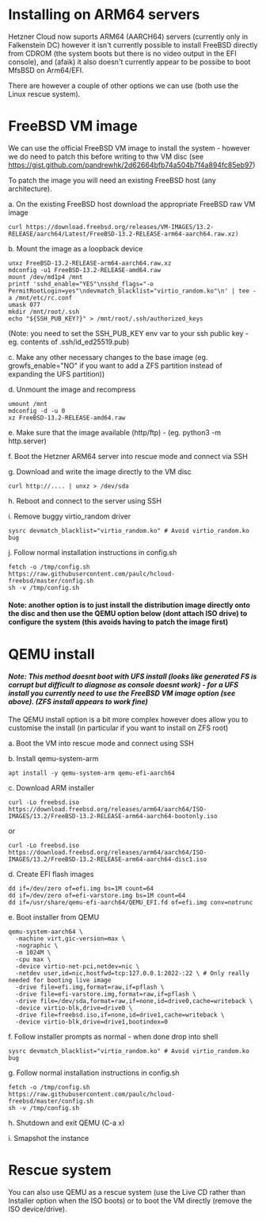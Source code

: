 
# Installing on ARM64 servers

Hetzner Cloud now suports ARM64 (AARCH64) servers (currently only in
Falkenstein DC) however it isn't currently possible to install FreeBSD directly
from CDROM (the system boots but there is no video output in the EFI console),
and (afaik) it also doesn't currently appear to be possibe to boot MfsBSD on
Arm64/EFI.

There are however a couple of other options we can use (both use the Linux
rescue system).

# FreeBSD VM image

We can use the official FreeBSD VM image to install the system - however we do
need to patch this before writing to thw VM disc (see
https://gist.github.com/pandrewhk/2d62664bfb74a504b7f4a894fc85eb97) 

To patch the image you will need an existing FreeBSD host (any architecture).

a.  On the existing FreeBSD host download the appropriate FreeBSD raw VM image 

    curl https://download.freebsd.org/releases/VM-IMAGES/13.2-RELEASE/aarch64/Latest/FreeBSD-13.2-RELEASE-arm64-aarch64.raw.xz)

b.  Mount the image as a loopback device 

    unxz FreeBSD-13.2-RELEASE-arm64-aarch64.raw.xz
    mdconfig -u1 FreeBSD-13.2-RELEASE-amd64.raw 
    mount /dev/md1p4 /mnt
    printf 'sshd_enable="YES"\nsshd_flags="-o PermitRootLogin=yes"\ndevmatch_blacklist="virtio_random.ko"\n' | tee -a /mnt/etc/rc.conf
    umask 077
    mkdir /mnt/root/.ssh
    echo "${SSH_PUB_KEY?}" > /mnt/root/.ssh/authorized_keys

(Note: you need to set the SSH_PUB_KEY env var to your ssh public key - eg. contents of .ssh/id_ed25519.pub)

c.  Make any other necessary changes to the base image (eg. growfs_enable="NO" if you want to add a ZFS partition instead of expanding the UFS partition))

d.  Unmount the image and recompress

    umount /mnt
    mdconfig -d -u 0
    xz FreeBSD-13.2-RELEASE-amd64.raw 

e.  Make sure that the image available (http/ftp) - (eg. python3 -m http.server)

f.  Boot the Hetzner ARM64 server into rescue mode and connect via SSH

g.  Download and write the image directly to the VM disc 

    curl http://.... | unxz > /dev/sda

h.  Reboot and connect to the server using SSH 

i.  Remove buggy virtio_random driver

    sysrc devmatch_blacklist="virtio_random.ko" # Avoid virtio_random.ko bug

j.  Follow normal installation instructions in config.sh

    fetch -o /tmp/config.sh https://raw.githubusercontent.com/paulc/hcloud-freebsd/master/config.sh
    sh -v /tmp/config.sh

#### Note: another option is to just install the distribution image directly onto the disc and then use the QEMU option below (dont attach ISO drive) to configure the system (this avoids having to patch the image first)

# QEMU install

#### _Note: This method doesnt boot with UFS install (looks like generated FS is corrupt but difficult to diagnose as console doesnt work) - for a UFS install you currently need to use the FreeBSD VM image option (see above). (ZFS install appears to work fine)_

The QEMU install option is a bit more complex however does allow you to customise the install (in particular if you want to install on ZFS root)

a.  Boot the VM into rescue mode and connect using SSH

b.  Install qemu-system-arm

    apt install -y qemu-system-arm qemu-efi-aarch64

c.  Download ARM installer 

    curl -Lo freebsd.iso https://download.freebsd.org/releases/arm64/aarch64/ISO-IMAGES/13.2/FreeBSD-13.2-RELEASE-arm64-aarch64-bootonly.iso

or

    curl -Lo freebsd.iso https://download.freebsd.org/releases/arm64/aarch64/ISO-IMAGES/13.2/FreeBSD-13.2-RELEASE-arm64-aarch64-disc1.iso

d.  Create EFI flash images

    dd if=/dev/zero of=efi.img bs=1M count=64
    dd if=/dev/zero of=efi-varstore.img bs=1M count=64
    dd if=/usr/share/qemu-efi-aarch64/QEMU_EFI.fd of=efi.img conv=notrunc

e.  Boot installer from QEMU

    qemu-system-aarch64 \
      -machine virt,gic-version=max \
      -nographic \
      -m 1024M \
      -cpu max \
      -device virtio-net-pci,netdev=nic \ 
      -netdev user,id=nic,hostfwd=tcp:127.0.0.1:2022-:22 \ # Only really needed for booting live image
      -drive file=efi.img,format=raw,if=pflash \
      -drive file=efi-varstore.img,format=raw,if=pflash \
      -drive file=/dev/sda,format=raw,if=none,id=drive0,cache=writeback \
      -device virtio-blk,drive=drive0 \
      -drive file=freebsd.iso,if=none,id=drive1,cache=writeback \
      -device virtio-blk,drive=drive1,bootindex=0

f.  Follow installer prompts as normal - when done drop into shell 

    sysrc devmatch_blacklist="virtio_random.ko" # Avoid virtio_random.ko bug

g.  Follow normal installation instructions in config.sh

    fetch -o /tmp/config.sh https://raw.githubusercontent.com/paulc/hcloud-freebsd/master/config.sh
    sh -v /tmp/config.sh

h.  Shutdown and exit QEMU (C-a x)

i.  Smapshot the instance

# Rescue system 

You can also use QEMU as a rescue system (use the Live CD rather than Installer
option when the ISO boots) or to boot the VM directly (remove the ISO
device/drive).
